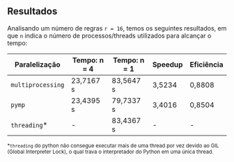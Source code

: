 ## Resultados

Analisando um número de regras `r = 16`, temos os seguintes resultados, em que `n` indica o número de processos/threads utilizados para alcançar o tempo:

| Paralelização     | Tempo: n = 4 | Tempo: n = 1 | Speedup | Eficiência |
|-------------------|--------------|--------------|---------|------------|
| `multiprocessing` | 23,7167 s    | 83,5647 s    | 3,5234  | 0,8808     |
| `pymp`            | 23,4395 s    | 79,7337 s    | 3,4016  | 0,8504     |
| `threading`*      | -            | 83,4367 s    | -       | -          |

<sup>*`threading` do python não consegue executar mais de uma thread por vez devido ao GIL (Global Interpreter Lock), o qual trava o interpretador do Python em uma única thread.</sup>